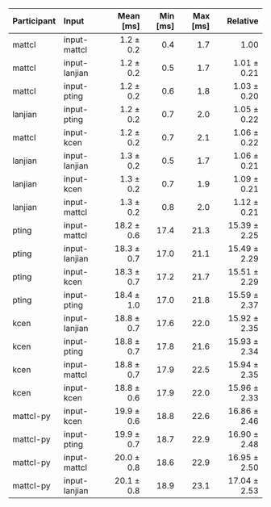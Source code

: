 | Participant | Input | Mean [ms] | Min [ms] | Max [ms] | Relative |
|:---|:---|---:|---:|---:|---:|
| mattcl | input-mattcl | 1.2 ± 0.2 | 0.4 | 1.7 | 1.00 |
| mattcl | input-lanjian | 1.2 ± 0.2 | 0.5 | 1.7 | 1.01 ± 0.21 |
| mattcl | input-pting | 1.2 ± 0.2 | 0.6 | 1.8 | 1.03 ± 0.20 |
| lanjian | input-pting | 1.2 ± 0.2 | 0.7 | 2.0 | 1.05 ± 0.22 |
| mattcl | input-kcen | 1.2 ± 0.2 | 0.7 | 2.1 | 1.06 ± 0.22 |
| lanjian | input-lanjian | 1.3 ± 0.2 | 0.5 | 1.7 | 1.06 ± 0.21 |
| lanjian | input-kcen | 1.3 ± 0.2 | 0.7 | 1.9 | 1.09 ± 0.21 |
| lanjian | input-mattcl | 1.3 ± 0.2 | 0.8 | 2.0 | 1.12 ± 0.21 |
| pting | input-mattcl | 18.2 ± 0.6 | 17.4 | 21.3 | 15.39 ± 2.25 |
| pting | input-lanjian | 18.3 ± 0.7 | 17.0 | 21.1 | 15.49 ± 2.29 |
| pting | input-kcen | 18.3 ± 0.7 | 17.2 | 21.7 | 15.51 ± 2.29 |
| pting | input-pting | 18.4 ± 1.0 | 17.0 | 21.8 | 15.59 ± 2.37 |
| kcen | input-lanjian | 18.8 ± 0.7 | 17.6 | 22.0 | 15.92 ± 2.35 |
| kcen | input-pting | 18.8 ± 0.7 | 17.8 | 21.6 | 15.93 ± 2.34 |
| kcen | input-mattcl | 18.8 ± 0.7 | 17.9 | 22.5 | 15.94 ± 2.35 |
| kcen | input-kcen | 18.8 ± 0.6 | 17.9 | 22.0 | 15.96 ± 2.33 |
| mattcl-py | input-kcen | 19.9 ± 0.6 | 18.8 | 22.6 | 16.86 ± 2.46 |
| mattcl-py | input-pting | 19.9 ± 0.7 | 18.7 | 22.9 | 16.90 ± 2.48 |
| mattcl-py | input-mattcl | 20.0 ± 0.8 | 18.6 | 22.9 | 16.95 ± 2.50 |
| mattcl-py | input-lanjian | 20.1 ± 0.8 | 18.9 | 23.1 | 17.04 ± 2.53 |

